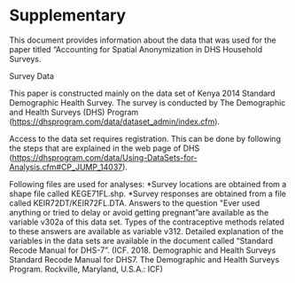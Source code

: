 # Supplementary

This document provides information about the data that was used for the paper titled “Accounting for Spatial Anonymization in DHS Household Surveys.

Survey Data 

This paper is constructed mainly on the data set of Kenya 2014 Standard Demographic Health Survey. The survey is conducted by The Demographic and Health Surveys (DHS) Program (https://dhsprogram.com/data/dataset_admin/index.cfm).

Access to the data set requires registration. This can be done by following the steps that are explained in the  web page of DHS (https://dhsprogram.com/data/Using-DataSets-for-Analysis.cfm#CP_JUMP_14037).

Following files are used for analyses:
*Survey locations are obtained from a shape file called KEGE71FL.shp. 
*Survey responses are obtained from a file called KEIR72DT/KEIR72FL.DTA. Answers to the question "Ever used anything or tried to delay or avoid getting pregnant”are available as the variable v302a of this data set. Types of the contraceptive methods  related to these answers are available as variable v312. Detailed explanation of the variables in the data sets are available in the document called “Standard Recode Manual for DHS-7”. (ICF. 2018. Demographic and Health Surveys Standard Recode Manual for DHS7. The Demographic and Health Surveys Program. Rockville, Maryland, U.S.A.: ICF)
